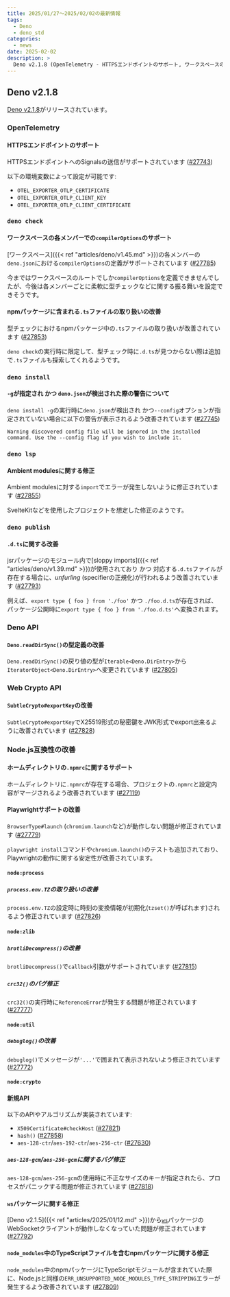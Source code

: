 ```yaml
---
title: 2025/01/27〜2025/02/02の最新情報
tags:
  - Deno
  - deno_std
categories:
  - news
date: 2025-02-02
description: >
  Deno v2.1.8 (OpenTelemetry - HTTPSエンドポイントのサポート, ワークスペースの各メンバーごとにcompilerOptionsが定義できるよう改善, ホームディレクトリの.npmrcに関するサポート, など)
---
```


## Deno v2.1.8

[Deno v2.1.8](https://github.com/denoland/deno/releases/tag/v2.1.8)がリリースされています。

### OpenTelemetry

#### HTTPSエンドポイントのサポート

HTTPSエンドポイントへのSignalsの送信がサポートされています ([#27743](https://github.com/denoland/deno/pull/27743))

以下の環境変数によって設定が可能です:

- `OTEL_EXPORTER_OTLP_CERTIFICATE`
- `OTEL_EXPORTER_OTLP_CLIENT_KEY`
- `OTEL_EXPORTER_OTLP_CLIENT_CERTIFICATE`

### `deno check`

#### ワークスペースの各メンバーでの`compilerOptions`のサポート

[ワークスペース]({{< ref "articles/deno/v1.45.md" >}})の各メンバーの`deno.json`における`compilerOptions`の定義がサポートされています ([#27785](https://github.com/denoland/deno/pull/27785))

今まではワークスペースのルートでしか`compilerOptions`を定義できませんでしたが、今後は各メンバーごとに柔軟に型チェックなどに関する振る舞いを設定できそうです。

#### npmパッケージに含まれる`.ts`ファイルの取り扱いの改善

型チェックにおけるnpmパッケージ中の`.ts`ファイルの取り扱いが改善されています ([#27853](https://github.com/denoland/deno/pull/27853))

`deno check`の実行時に限定して、型チェック時に`.d.ts`が見つからない際は追加で`.ts`ファイルも探索してくれるようです。

### `deno install`

#### `-g`が指定され かつ `deno.json`が検出された際の警告について

`deno install -g`の実行時に`deno.json`が検出され かつ`--config`オプションが指定されていない場合に以下の警告が表示されるよう改善されています ([#27745](https://github.com/denoland/deno/pull/27745))

```shell
Warning discovered config file will be ignored in the installed command. Use the --config flag if you wish to include it.
```
### `deno lsp`

#### Ambient modulesに関する修正

Ambient modulesに対する`import`でエラーが発生しないように修正されています ([#27855](https://github.com/denoland/deno/pull/27855))

SvelteKitなどを使用したプロジェクトを想定した修正のようです。

### `deno publish`

#### `.d.ts`に関する改善

jsrパッケージのモジュール内で[sloppy imports]({{< ref "articles/deno/v1.39.md" >}})が使用されており かつ 対応する`.d.ts`ファイルが存在する場合に、_unfurling_ (specifierの正規化)が行われるよう改善されています ([#27793](https://github.com/denoland/deno/pull/27793))

例えば、`export type { foo } from './foo'` かつ `./foo.d.ts`が存在されば、パッケージ公開時に`export type { foo } from './foo.d.ts'`へ変換されます。

### Deno API

#### `Deno.readDirSync()`の型定義の改善

`Deno.readDirSync()`の戻り値の型が`Iterable<Deno.DirEntry>`から`IteratorObject<Deno.DirEntry>`へ変更されています ([#27805](https://github.com/denoland/deno/pull/27805))

### Web Crypto API

#### `SubtleCrypto#exportKey`の改善

`SubtleCrypto#exportKey`でX25519形式の秘密鍵をJWK形式でexport出来るように改善されています ([#27828](https://github.com/denoland/deno/pull/27828))

### Node.js互換性の改善

#### ホームディレクトリの`.npmrc`に関するサポート

ホームディレクトリに`.npmrc`が存在する場合、プロジェクトの`.npmrc`と設定内容がマージされるよう改善されています ([#27119](https://github.com/denoland/deno/pull/27119))

#### Playwrightサポートの改善

`BrowserType#launch` (`chromium.launch`など)が動作しない問題が修正されています ([#27779](https://github.com/denoland/deno/pull/27779))

`playwright install`コマンドや`chromium.launch()`のテストも追加されており、Playwrightの動作に関する安定性が改善されています。

#### `node:process`

##### `process.env.TZ`の取り扱いの改善

`process.env.TZ`の設定時に時刻の変換情報が初期化(`tzset()`が呼ばれます)されるよう修正されています ([#27826](https://github.com/denoland/deno/pull/27826))

#### `node:zlib`

##### `brotliDecompress()`の改善

`brotliDecompress()`で`callback`引数がサポートされています ([#27815](https://github.com/denoland/deno/pull/27815))

##### `crc32()`のバグ修正

`crc32()`の実行時に`ReferenceError`が発生する問題が修正されています ([#27777](https://github.com/denoland/deno/pull/27777))

#### `node:util`

##### `debuglog()`の改善

`debuglog()`でメッセージが`'...'`で囲まれて表示されないよう修正されています ([#27772](https://github.com/denoland/deno/pull/27772))

#### `node:crypto`

#### 新規API

以下のAPIやアルゴリズムが実装されています:

- `X509Certificate#checkHost` ([#27821](https://github.com/denoland/deno/pull/27821))
- `hash()` ([#27858](https://github.com/denoland/deno/pull/27858))
- `aes-128-ctr`/`aes-192-ctr`/`aes-256-ctr` ([#27630](https://github.com/denoland/deno/pull/27630))

##### `aes-128-gcm`/`aes-256-gcm`に関するバグ修正

`aes-128-gcm`/`aes-256-gcm`の使用時に不正なサイズのキーが指定されたら、プロセスがパニックする問題が修正されています ([#27818](https://github.com/denoland/deno/pull/27818))

#### `ws`パッケージに関する修正

[Deno v2.1.5]({{< ref "articles/2025/01/12.md" >}})から[`ws`](https://github.com/websockets/ws)パッケージのWebSocketクライアントが動作しなくなっていた問題が修正されています ([#27792](https://github.com/denoland/deno/pull/27792))

#### `node_modules`中のTypeScriptファイルを含むnpmパッケージに関する修正

`node_modules`中のnpmパッケージにTypeScriptモジュールが含まれていた際に、Node.jsと同様の`ERR_UNSUPPORTED_NODE_MODULES_TYPE_STRIPPING`エラーが発生するよう改善されています ([#27809](https://github.com/denoland/deno/pull/27809))
